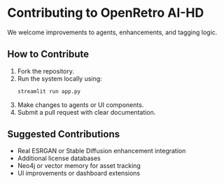 # Contributing to OpenRetro AI-HD

We welcome improvements to agents, enhancements, and tagging logic.

## How to Contribute

1. Fork the repository.
2. Run the system locally using:
   ```bash
   streamlit run app.py
   ```
3. Make changes to agents or UI components.
4. Submit a pull request with clear documentation.

## Suggested Contributions

- Real ESRGAN or Stable Diffusion enhancement integration
- Additional license databases
- Neo4j or vector memory for asset tracking
- UI improvements or dashboard extensions
